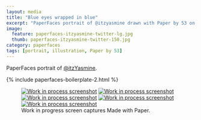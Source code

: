 ```yaml
---
layout: media
title: "Blue eyes wrapped in blue"
excerpt: "PaperFaces portrait of @itzyasmine drawn with Paper by 53 on an iPad."
image: 
  feature: paperfaces-itzyasmine-twitter-lg.jpg
  thumb: paperfaces-itzyasmine-twitter-150.jpg
category: paperfaces
tags: [portrait, illustration, Paper by 53]
---
```


PaperFaces portrait of [@itzYasmine](http://twitter.com/itzYasmine).

{% include paperfaces-boilerplate-2.html %}

<figure class="third">
	<a href="{{ site.url }}/images/paperfaces-itzyasmine-process-1-lg.jpg"><img src="{{ site.url }}/images/paperfaces-itzyasmine-process-1-600.jpg" alt="Work in process screenshot"></a>
	<a href="{{ site.url }}/images/paperfaces-itzyasmine-process-2-lg.jpg"><img src="{{ site.url }}/images/paperfaces-itzyasmine-process-2-600.jpg" alt="Work in process screenshot"></a>
	<a href="{{ site.url }}/images/paperfaces-itzyasmine-process-3-lg.jpg"><img src="{{ site.url }}/images/paperfaces-itzyasmine-process-3-600.jpg" alt="Work in process screenshot"></a>
	<a href="{{ site.url }}/images/paperfaces-itzyasmine-process-4-lg.jpg"><img src="{{ site.url }}/images/paperfaces-itzyasmine-process-4-600.jpg" alt="Work in process screenshot"></a>
	<a href="{{ site.url }}/images/paperfaces-itzyasmine-process-5-lg.jpg"><img src="{{ site.url }}/images/paperfaces-itzyasmine-process-5-600.jpg" alt="Work in process screenshot"></a>
	<figcaption>Work in progress screen captures Made with Paper.</figcaption>
</figure>